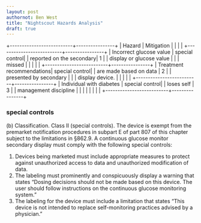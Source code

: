 ```yaml
---
layout: post
authornot: Ben West
title: "Nightscout Hazards Analysis"
draft: true
---
```


+--------------------------+----------------+
| Hazard                   | Mitigation     |
|                          |                |
+--------------------------+----------------+
| Incorrect glucose value  | special control|
| reported on the secondary| 1              |
| display or glucose value |                |
| missed                   |                |
|                          |                |
+--------------------------+----------------+
| Treatment recommendations| special control|
| are made based on data   | 2              |
| presented by secondary   |                |
| display device.          |                |
|                          |                |
+--------------------------+----------------+
| Individual with diabetes | special control|
| loses self               | 3              |
| management discipline    |                |
|                          |                |
|                          |                |
+--------------------------+----------------+



### special controls

(b) Classification. Class II (special controls). The device is exempt from the premarket
notification procedures in subpart E of part 807 of this chapter subject to the limitations in
§862.9. A continuous glucose monitor secondary display must comply with the following
special controls:

1. Devices being marketed must include appropriate measures to protect against
   unauthorized access to data and unauthorized modification of data.
2. The labeling must prominently and conspicuously display a warning that
   states “Dosing decisions should not be made based on this device. The user
   should follow instructions on the continuous glucose monitoring system.”
3. The labeling for the device must include a limitation that states “This
   device is not intended to replace self-monitoring practices advised by a
   physician.”


